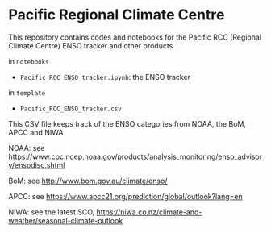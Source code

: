 # Pacific Regional Climate Centre

This repository contains codes and notebooks for the Pacific RCC (Regional Climate Centre) ENSO tracker and other 
products. 

in `notebooks`

- `Pacific_RCC_ENSO_tracker.ipynb`: the ENSO tracker 


in `template`

- `Pacific_RCC_ENSO_tracker.csv`

This CSV file keeps track of the ENSO categories from NOAA, the BoM, APCC and NIWA 

NOAA: see https://www.cpc.ncep.noaa.gov/products/analysis_monitoring/enso_advisory/ensodisc.shtml

BoM: see http://www.bom.gov.au/climate/enso/

APCC: see https://www.apcc21.org/prediction/global/outlook?lang=en

NIWA: see the latest SCO, https://niwa.co.nz/climate-and-weather/seasonal-climate-outlook
